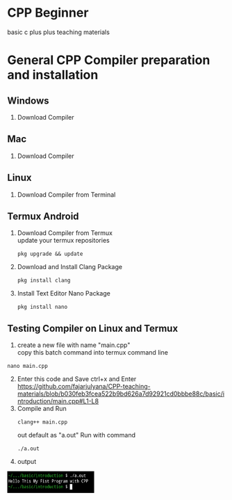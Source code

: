 # CPP Beginner
basic c plus plus teaching materials
# General CPP Compiler preparation and installation
## Windows
1. Download Compiler 
## Mac
1. Download Compiler
## Linux
1. Download Compiler from Terminal
## Termux Android
1. Download Compiler from Termux <br>
   update your termux repositories

   ```
   pkg upgrade && update 

   ```
2. Download and Install Clang Package
   ```
   pkg install clang
   ```
3. Install Text Editor Nano Package
   ```
   pkg install nano
   ```
## Testing Compiler on Linux and Termux

 1. create a new file with name "main.cpp" <br>
   copy this batch command into termux command line
   ```
   nano main.cpp
   ```
   
  2. Enter this code and Save ctrl+x and Enter
   https://github.com/fajarjulyana/CPP-teaching-materials/blob/b030feb3fcea522b9bd626a7d92921cd0bbbe88c/basic/introduction/main.cpp#L1-L8
  3. Compile and Run
     ```
     clang++ main.cpp
     ```
     out default as "a.out"
     Run with command
     ```
     ./a.out
     ```
   4. output
   <img src="basic/introduction/capture/capture.jpg" style="width:200px; height:50px;">

